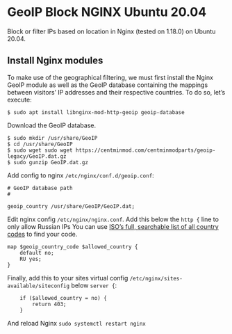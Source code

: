 # GeoIP Block NGINX Ubuntu 20.04

Block or filter IPs based on location in Nginx (tested on 1.18.0) on Ubuntu 20.04.

## Install Nginx modules

To make use of the geographical filtering, we must first install the Nginx GeoIP module as well as the GeoIP database containing the mappings between visitors’ IP addresses and their respective countries. To do so, let’s execute:
```
$ sudo apt install libnginx-mod-http-geoip geoip-database
```

Download the GeoIP database.
```
$ sudo mkdir /usr/share/GeoIP
$ cd /usr/share/GeoIP
$ sudo wget sudo wget https://centminmod.com/centminmodparts/geoip-legacy/GeoIP.dat.gz
$ sudo gunzip GeoIP.dat.gz
```

Add config to nginx `/etc/nginx/conf.d/geoip.conf`:
```
# GeoIP database path
#

geoip_country /usr/share/GeoIP/GeoIP.dat;
```

Edit nginx config `/etc/nginx/nginx.conf`. Add this below the `http {` line to only allow Russian IPs You can use [ISO’s full, searchable list of all country codes](https://www.iso.org/obp/ui/#search) to find your code.
```
map $geoip_country_code $allowed_country {
    default no;
    RU yes;
}
```
Finally, add this to your sites virtual config `/etc/nginx/sites-available/siteconfig` below `server {`:
```
    if ($allowed_country = no) {
        return 403;
    }
```

And reload Nginx `sudo systemctl restart nginx`